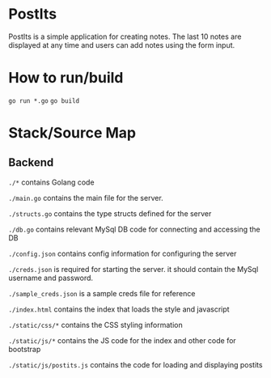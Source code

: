 # PostIts

PostIts is a simple application for creating notes. The last 10 notes are displayed at any time and users can add notes using the form input.

# How to run/build
`go run *.go`
`go build`


# Stack/Source Map
## Backend
`./*` contains  Golang code

`./main.go` contains the main file for the server.

`./structs.go` contains the type structs defined for the server

`./db.go` contains relevant MySql DB code for connecting and accessing the DB

`./config.json` contains config information for configuring the server

`./creds.json` is required for starting the server. it should contain the 
MySql username and password.

`./sample_creds.json` is a sample creds file for reference

`./index.html` contains the index that loads the style and javascript

`./static/css/*` contains the CSS styling information

`./static/js/*` contains the JS code for the index and other code for bootstrap

`./static/js/postits.js` contains the code for loading and displaying postits
